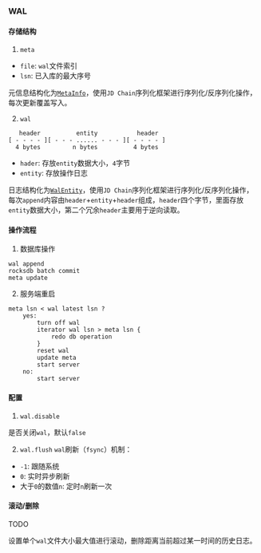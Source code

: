 ### WAL

#### 存储结构

1. `meta`

- `file`: `wal`文件索引
- `lsn`: 已入库的最大序号

元信息结构化为[`MetaInfo`](#https://git.jd.com/jd-blockchain/kvdb/blob/feature/wal/kvdb-server/src/main/java/com/jd/blockchain/kvdb/server/wal/MetaInfo.java)，使用`JD Chain`序列化框架进行序列化/反序列化操作，每次更新覆盖写入。

2. `wal`

```img
   header          entity           header  
[ - - - - ][ - - - ...... - - - ][ - - - - ]
  4 bytes	      n bytes		   4 bytes
```
- `hader`: 存放`entity`数据大小，`4`字节
- `entity`: 存放操作日志

日志结构化为[`WalEntity`](#https://git.jd.com/jd-blockchain/kvdb/blob/feature/wal/kvdb-server/src/main/java/com/jd/blockchain/kvdb/server/wal/WalEntity.java)，使用`JD Chain`序列化框架进行序列化/反序列化操作，每次`append`内容由`header`+`entity`+`header`组成，`header`四个字节，里面存放`entity`数据大小，第二个冗余`header`主要用于逆向读取。

#### 操作流程

1. 数据库操作
```img
wal append
rocksdb batch commit
meta update
```

2. 服务端重启
```img
meta lsn < wal latest lsn ?
    yes:
        turn off wal
        iterator wal lsn > meta lsn {
            redo db operation
        }
        reset wal
        update meta
        start server
    no:
        start server
```

#### 配置

1. `wal.disable`

是否关闭`wal`，默认`false`

2. `wal.flush`
`wal`刷新（`fsync`）机制：
- `-1`: 跟随系统
- `0`: 实时异步刷新
- 大于`0`的数值`n`: 定时`n`刷新一次

#### 滚动/删除

TODO

设置单个`wal`文件大小最大值进行滚动，删除距离当前超过某一时间的历史日志。